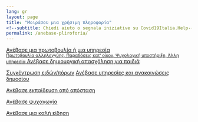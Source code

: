 ```yaml
---
lang: gr
layout: page
title: "Μοιράσου μια χρήσιμη πληροφορία"
<!--subtitle: Chiedi aiuto o segnala iniziative su Covid19Italia.Help-->
permalink: /anebase-pliroforia/
---
```


<div class="offset-md-1 col-md-10">
  <a class="btn btn-success btn-block btn-form" href="/anebase-pliroforia/solidarity">Ανέβασε μια πρωτοβουλία ή μια υπηρεσία
    <br> <small>Πρωτοβουλία αλληλεγγύης, Παραδόσεις κατ’ οίκον, Ψυχολογική υποστήριξη, Άλλη υπηρεσία</small>
</a>
  <a class="btn btn-success btn-block btn-form" href="/anebase-pliroforia/Δημιουργικη-απασχοληση">Ανέβασε δημιουργική απασχόληση για παιδιά</a>

  <br>
  
  <a class="btn btn-outline-dark btn-block btn-form " href="/anebase-pliroforia/fundraising">Συγκέντρωση ειδών/πόρων</a>
  <a class="btn btn-outline-dark btn-block btn-form" href="/anebase-pliroforia/υπηρεσίες-δημοσίου">Ανέβασε υπηρεσίες και ανακοινώσεις δημοσίου <br>
    
  </a>

  <a class="btn btn-outline-dark btn-block btn-form " href="/anebase-pliroforia/e-learning">Ανέβασε εκπαίδευση από απόσταση</a>
  <!--<a class="btn btn-outline-dark btn-block btn-form" href="/anebase-pliroforia/contatto-utile">Segnala Contatto utile</a> -->
  <a class="btn btn-outline-dark btn-block btn-form" href="/anebase-pliroforia/entertainment">Ανέβασε ψυχαγωγία</a>
 <!-- <a class="btn btn-outline-dark btn-block btn-form" href="/anebase-pliroforia/Υπηρεσίες-ανακοινώσεις-δημοσίου">Υπηρεσίες/ανακοινώσεις δημοσίου</a> -->
  <a class="btn btn-outline-dark btn-block btn-form" href="/anebase-pliroforia/good-news">Ανέβασε μια καλή είδηση</a>
</div>
